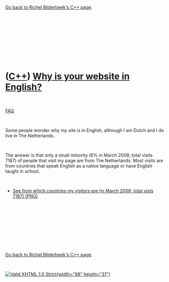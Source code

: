 

[Go back to Richel Bilderbeek's C++ page](Cpp.htm).

 

 

 

 

 

([C++](Cpp.htm)) [Why is your website in English?](CppWhyEnglish.htm)
=====================================================================

 

[FAQ](CppFaq.htm).

 

Some people wonder why my site is in English, although I am Dutch and I
do live in The Netherlands.

 

The answer is that only a small minority (6% in March 2009, total visits
7187) of people that visit my page are from The Netherlands. Most visits
are from countries that speak English as a native language or have
English taught in school.

 

-   [See from which countries my visitors are (in March 2009, total
    vists 7187) (PNG)](CppWhyEnglish.PNG)

 

 

 

 

 

[Go back to Richel Bilderbeek's C++ page](Cpp.htm).



 

[![Valid XHTML 1.0 Strict](valid-xhtml10.png){width="88"
height="31"}](http://validator.w3.org/check?uri=referer)
